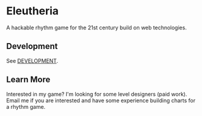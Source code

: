 # Eleutheria

A hackable rhythm game for the 21st century build on web technologies.

## Development

See [DEVELOPMENT](./DEVELOPMENT.md).

## Learn More

Interested in my game? I'm looking for some level designers (paid work). Email me if you are interested and have some experience building charts for a rhythm game.
